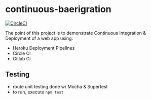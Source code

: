 # continuous-baerigration



[![CircleCI](https://circleci.com/gh/cwdcwd/continuous-baerigration/tree/master.svg?style=svg)](https://circleci.com/gh/cwdcwd/continuous-baerigration/tree/master)

The point of this project is to demonstrate Continuous Integration & Deployment of a web app using:
- Heroku Deployment Pipelines
- Circle CI
- Gitlab CI

## Testing
- route unit testing done w/ Mocha & Supertest
- to run, execute `npm test`
